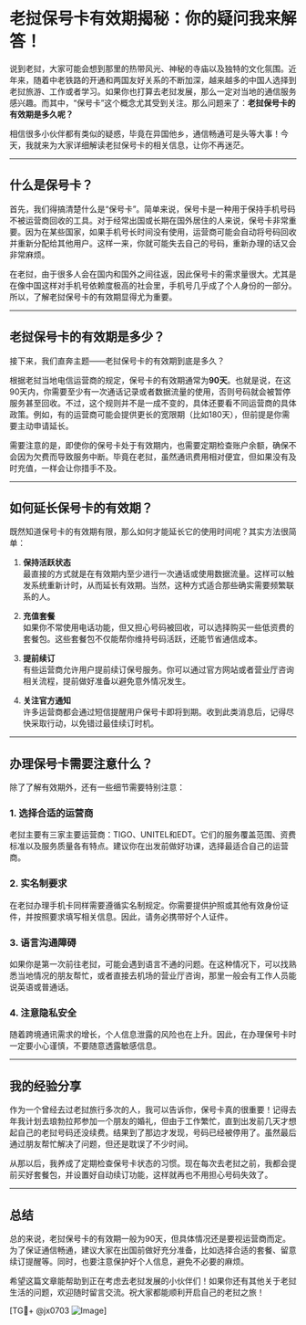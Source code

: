 # 老挝保号卡有效期揭秘：你的疑问我来解答！

说到老挝，大家可能会想到那里的热带风光、神秘的寺庙以及独特的文化氛围。近年来，随着中老铁路的开通和两国友好关系的不断加深，越来越多的中国人选择到老挝旅游、工作或者学习。如果你也打算去老挝发展，那么一定对当地的通信服务感兴趣。而其中，“保号卡”这个概念尤其受到关注。那么问题来了：**老挝保号卡的有效期是多久呢？**

相信很多小伙伴都有类似的疑惑，毕竟在异国他乡，通信畅通可是头等大事！今天，我就来为大家详细解读老挝保号卡的相关信息，让你不再迷茫。

---

## 什么是保号卡？

首先，我们得搞清楚什么是“保号卡”。简单来说，保号卡是一种用于保持手机号码不被运营商回收的工具。对于经常出国或长期在国外居住的人来说，保号卡非常重要。因为在某些国家，如果手机号长时间没有使用，运营商可能会自动将号码回收并重新分配给其他用户。这样一来，你就可能失去自己的号码，重新办理的话又会非常麻烦。

在老挝，由于很多人会在国内和国外之间往返，因此保号卡的需求量很大。尤其是在像中国这样对手机号依赖度极高的社会里，手机号几乎成了个人身份的一部分。所以，了解老挝保号卡的有效期显得尤为重要。

---

## 老挝保号卡的有效期是多少？

接下来，我们直奔主题——老挝保号卡的有效期到底是多久？

根据老挝当地电信运营商的规定，保号卡的有效期通常为**90天**。也就是说，在这90天内，你需要至少有一次通话记录或者数据流量的使用，否则号码就会被暂停服务甚至回收。不过，这个规则并不是一成不变的，具体还要看不同运营商的具体政策。例如，有的运营商可能会提供更长的宽限期（比如180天），但前提是你需要主动申请延长。

需要注意的是，即使你的保号卡处于有效期内，也需要定期检查账户余额，确保不会因为欠费而导致服务中断。毕竟在老挝，虽然通讯费用相对便宜，但如果没有及时充值，一样会让你措手不及。

---

## 如何延长保号卡的有效期？

既然知道保号卡的有效期有限，那么如何才能延长它的使用时间呢？其实方法很简单：

1. **保持活跃状态**  
   最直接的方式就是在有效期内至少进行一次通话或使用数据流量。这样可以触发系统重新计时，从而延长有效期。当然，这种方式适合那些确实需要频繁联系的人。

2. **充值套餐**  
   如果你不常使用电话功能，但又担心号码被回收，可以选择购买一些低资费的套餐包。这些套餐包不仅能帮你维持号码活跃，还能节省通信成本。

3. **提前续订**  
   有些运营商允许用户提前续订保号服务。你可以通过官方网站或者营业厅咨询相关流程，提前做好准备以避免意外情况发生。

4. **关注官方通知**  
   许多运营商都会通过短信提醒用户保号卡即将到期。收到此类消息后，记得尽快采取行动，以免错过最佳续订时机。

---

## 办理保号卡需要注意什么？

除了了解有效期外，还有一些细节需要特别注意：

### 1. **选择合适的运营商**
   老挝主要有三家主要运营商：TIGO、UNITEL和EDT。它们的服务覆盖范围、资费标准以及服务质量各有特点。建议你在出发前做好功课，选择最适合自己的运营商。

### 2. **实名制要求**
   在老挝办理手机卡同样需要遵循实名制规定。你需要提供护照或其他有效身份证件，并按照要求填写相关信息。因此，请务必携带好个人证件。

### 3. **语言沟通障碍**
   如果你是第一次前往老挝，可能会遇到语言不通的问题。在这种情况下，可以找熟悉当地情况的朋友帮忙，或者直接去机场的营业厅咨询，那里一般会有工作人员能说英语或普通话。

### 4. **注意隐私安全**
   随着跨境通讯需求的增长，个人信息泄露的风险也在上升。因此，在办理保号卡时一定要小心谨慎，不要随意透露敏感信息。

---

## 我的经验分享

作为一个曾经去过老挝旅行多次的人，我可以告诉你，保号卡真的很重要！记得去年我计划去琅勃拉邦参加一个朋友的婚礼，但由于工作繁忙，直到出发前几天才想起自己的老挝号码还没续费。结果到了那边才发现，号码已经被停用了。虽然最后通过朋友帮忙解决了问题，但还是耽误了不少时间。

从那以后，我养成了定期检查保号卡状态的习惯。现在每次去老挝之前，我都会提前买好套餐包，并设置好自动续订功能，这样就再也不用担心号码失效了。

---

## 总结

总的来说，老挝保号卡的有效期一般为90天，但具体情况还是要视运营商而定。为了保证通信畅通，建议大家在出国前做好充分准备，比如选择合适的套餐、留意续订提醒等。同时，也要注意保护好个人信息，避免不必要的麻烦。

希望这篇文章能帮助到正在考虑去老挝发展的小伙伴们！如果你还有其他关于老挝生活的问题，欢迎随时留言交流。祝大家都能顺利开启自己的老挝之旅！

[TG💪+ @jx0703 ![Image](https://github.com/user-attachments/assets/dbca1d08-cadb-493c-b0ec-ad6f7a83f270)]
